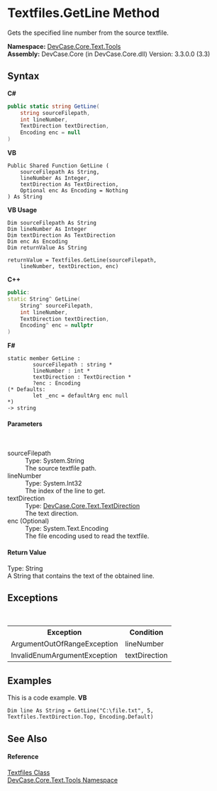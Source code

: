 # Textfiles.GetLine Method 
 

Gets the specified line number from the source textfile.

**Namespace:**&nbsp;<a href="N_DevCase_Core_Text_Tools">DevCase.Core.Text.Tools</a><br />**Assembly:**&nbsp;DevCase.Core (in DevCase.Core.dll) Version: 3.3.0.0 (3.3)

## Syntax

**C#**<br />
``` C#
public static string GetLine(
	string sourceFilepath,
	int lineNumber,
	TextDirection textDirection,
	Encoding enc = null
)
```

**VB**<br />
``` VB
Public Shared Function GetLine ( 
	sourceFilepath As String,
	lineNumber As Integer,
	textDirection As TextDirection,
	Optional enc As Encoding = Nothing
) As String
```

**VB Usage**<br />
``` VB Usage
Dim sourceFilepath As String
Dim lineNumber As Integer
Dim textDirection As TextDirection
Dim enc As Encoding
Dim returnValue As String

returnValue = Textfiles.GetLine(sourceFilepath, 
	lineNumber, textDirection, enc)
```

**C++**<br />
``` C++
public:
static String^ GetLine(
	String^ sourceFilepath, 
	int lineNumber, 
	TextDirection textDirection, 
	Encoding^ enc = nullptr
)
```

**F#**<br />
``` F#
static member GetLine : 
        sourceFilepath : string * 
        lineNumber : int * 
        textDirection : TextDirection * 
        ?enc : Encoding 
(* Defaults:
        let _enc = defaultArg enc null
*)
-> string 

```


#### Parameters
&nbsp;<dl><dt>sourceFilepath</dt><dd>Type: System.String<br />The source textfile path.</dd><dt>lineNumber</dt><dd>Type: System.Int32<br />The index of the line to get.</dd><dt>textDirection</dt><dd>Type: <a href="T_DevCase_Core_Text_TextDirection">DevCase.Core.Text.TextDirection</a><br />The text direction.</dd><dt>enc (Optional)</dt><dd>Type: System.Text.Encoding<br />The file encoding used to read the textfile.</dd></dl>

#### Return Value
Type: String<br />A String that contains the text of the obtained line.

## Exceptions
&nbsp;<table><tr><th>Exception</th><th>Condition</th></tr><tr><td>ArgumentOutOfRangeException</td><td>lineNumber</td></tr><tr><td>InvalidEnumArgumentException</td><td>textDirection</td></tr></table>

## Examples
This is a code example. 
**VB**<br />
``` VB
Dim line As String = GetLine("C:\file.txt", 5, Textfiles.TextDirection.Top, Encoding.Default)
```


## See Also


#### Reference
<a href="T_DevCase_Core_Text_Tools_Textfiles">Textfiles Class</a><br /><a href="N_DevCase_Core_Text_Tools">DevCase.Core.Text.Tools Namespace</a><br />